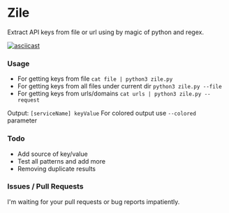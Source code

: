 # Zile
Extract API keys from file or url using by magic of python and regex.

[![asciicast](https://asciinema.org/a/9AHGuvFiPg2ET2Cw8A1EKBRG8.svg)](https://asciinema.org/a/9AHGuvFiPg2ET2Cw8A1EKBRG8)

### Usage
+ For getting keys from file
```cat file | python3 zile.py```
+ For getting keys from all files under current dir
```python3 zile.py --file```
+ For getting keys from urls/domains
```cat urls | python3 zile.py --request```

Output: `[serviceName] keyValue`
For colored output use `--colored` parameter

### Todo
+ Add source of key/value
+ Test all patterns and add more
+ Removing duplicate results

### Issues / Pull Requests
I'm waiting for your pull requests or bug reports impatiently. 
